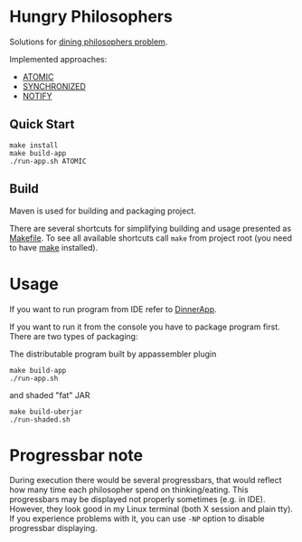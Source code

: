 Hungry Philosophers
===================

Solutions for [dining philosophers problem](https://en.wikipedia.org/wiki/Dining_philosophers_problem).

Implemented approaches:

* [ATOMIC](src/main/java/org/solveme/philosophers/strategies/Atomic.java)
* [SYNCHRONIZED](src/main/java/org/solveme/philosophers/strategies/Synchronized.java)
* [NOTIFY](src/main/java/org/solveme/philosophers/strategies/Notify.java)

## Quick Start

    make install
    make build-app
    ./run-app.sh ATOMIC

## Build

Maven is used for building and packaging project.

There are several shortcuts for simplifying building and usage presented as [Makefile](Makefile). 
To see all available shortcuts call `make` from project root 
(you need to have [make](https://en.wikipedia.org/wiki/Make_(software)) installed).


# Usage

If you want to run program from IDE refer to [DinnerApp](src/main/java/org/solveme/philosophers/DinnerApp.java).

If you want to run it from the console you have to package program first.
There are two types of packaging:

The distributable program built by appassembler plugin

    make build-app
    ./run-app.sh

and shaded "fat" JAR

    make build-uberjar
    ./run-shaded.sh


# Progressbar note

During execution there would be several progressbars,
that would reflect how many time each philosopher spend on thinking/eating. 
This progressbars may be displayed not properly sometimes (e.g. in IDE). 
However, they look good in my Linux terminal (both X session and plain tty).
If you experience problems with it, you can use `-NP` option to disable progressbar displaying. 